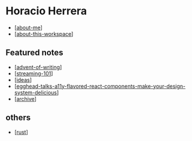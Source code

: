 # Horacio Herrera

- [[about-me]]
- [[about-this-workspace]]

## Featured notes

- [[advent-of-writing]]
- [[streaming-101]]
- [[ideas]]
- [[egghead-talks-a11y-flavored-react-components-make-your-design-system-delicious]]
- [[archive]]

## others

- [[rust]]

[//begin]: # "Autogenerated link references for markdown compatibility"
[about-me]: about-me "About Me"
[about-this-workspace]: about-this-workspace "About this workspace"
[advent-of-writing]: advent-of-writing "Advent of Writing"
[streaming-101]: streaming-101 "Streaming 101"
[ideas]: ideas "Ideas"
[egghead-talks-a11y-flavored-react-components-make-your-design-system-delicious]: egghead-talks-a11y-flavored-react-components-make-your-design-system-delicious "Accessibility-flavored React Components make your Design System Delicious"
[archive]: archive "Archive"
[rust]: rust "Rust"
[//end]: # "Autogenerated link references"

